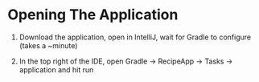 # Opening The Application

1) Download the application, open in IntelliJ, wait for Gradle to configure (takes a ~minute)

2) In the top right of the IDE, open Gradle -> RecipeApp -> Tasks -> application and hit run
